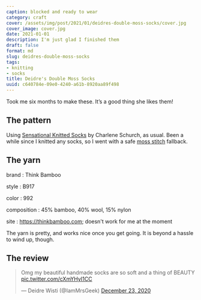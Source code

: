 ```yaml
---
caption: blocked and ready to wear
category: craft
cover: /assets/img/post/2021/01/deidres-double-moss-socks/cover.jpg
cover_image: cover.jpg
date: 2021-01-01
description: I'm just glad I finished them
draft: false
format: md
slug: deidres-double-moss-socks
tags:
- knitting
- socks
title: Deidre's Double Moss Socks
uuid: c640784e-09e0-4240-a61b-8920aa89f498
---
```


Took me six months to make these. It’s a good thing she likes them!

## The pattern

Using [Sensational Knitted Socks][sock-book] by Charlene Schurch, as usual.
Been a while since I knitted any socks, so I went with a safe [moss
stitch][moss-stitch] fallback.

## The yarn

brand
: Think Bamboo

style
: B917

color
: 992

composition
: 45% bamboo, 40% wool, 15% nylon

site
: https://thinkbamboo.com; doesn't work for me at the moment

The yarn is pretty, and works nice once you get going.  It is beyond a hassle
to wind up, though.

## The review

<blockquote class="twitter-tweet"><p lang="en" dir="ltr">Omg my beautiful handmade socks are so soft and a thing of BEAUTY <a href="https://t.co/cXmYHyI1CC">pic.twitter.com/cXmYHyI1CC</a></p>&mdash; Deidre Wisti (@IamMrsGeek) <a href="https://twitter.com/IamMrsGeek/status/1341594975629283328?ref_src=twsrc%5Etfw">December 23, 2020</a></blockquote> <script async src="https://platform.twitter.com/widgets.js" charset="utf-8"></script>

[sock-book]: https://www.goodreads.com/book/show/399836.Sensational_Knitted_Socks
[moss-stitch]: https://www.gathered.how/knitting-and-crochet/knitting/moss-stitch/